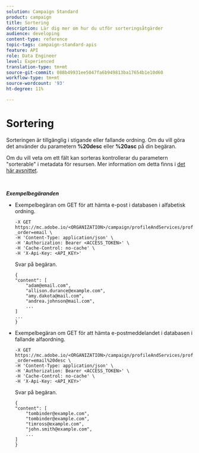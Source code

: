 ```yaml
---
solution: Campaign Standard
product: campaign
title: Sortering
description: Lär dig mer om hur du utför sorteringsåtgärder
audience: developing
content-type: reference
topic-tags: campaign-standard-apis
feature: API
role: Data Engineer
level: Experienced
translation-type: tm+mt
source-git-commit: 088b49931ee5047fa6b949813ba17654b1e10d60
workflow-type: tm+mt
source-wordcount: '93'
ht-degree: 11%

---
```



# Sortering

Sorteringen är tillgänglig i stigande eller fallande ordning. Om du vill göra det använder du parametern **%20desc** eller **%20asc** på din begäran.

Om du vill veta om ett fält kan sorteras kontrollerar du parametern &quot;sorterable&quot; i metadata för resursen. Mer information om detta finns i [det här avsnittet](../../api/using/metadata-mechanism.md).

<br/>

***Exempelbegäranden***

* Exempelbegäran om GET för att hämta e-post i databasen i alfabetisk ordning.

   ```
   -X GET https://mc.adobe.io/<ORGANIZATION>/campaign/profileAndServices/profile/email/email?_order=email \
   -H 'Content-Type: application/json' \
   -H 'Authorization: Bearer <ACCESS_TOKEN>' \
   -H 'Cache-Control: no-cache' \
   -H 'X-Api-Key: <API_KEY>'
   ```

   Svar på begäran.

   ```
   {
   "content": [
       "adam@email.com",
       "allison.durance@example.com",
       "amy.dakota@mail.com",
       "andrea.johnson@mail.com",
       ...
   ]
   ...
   }
   ```

* Exempelbegäran om GET för att hämta e-postmeddelandet i databasen i fallande alfaordning.

   ```
   -X GET https://mc.adobe.io/<ORGANIZATION>/campaign/profileAndServices/profile/email?_order=email%20desc \
   -H 'Content-Type: application/json' \
   -H 'Authorization: Bearer <ACCESS_TOKEN>' \
   -H 'Cache-Control: no-cache' \
   -H 'X-Api-Key: <API_KEY>'
   ```

   Svar på begäran.

   ```
   {
   "content": [
       "tombinder@example.com",
       "tombinder@example.com",
       "timross@example.com",
       "john.smith@example.com",
       ...
   ]
   }
   ```
